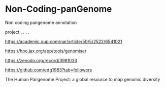# Non-Coding-panGenome
Non coding pangenome annotation 

project . . . .

https://academic.oup.com/nar/article/50/5/2522/6541021

https://hpo.jax.org/app/tools/genomiser   
  
https://zenodo.org/record/3981033  

https://github.com/edg1983?tab=followers

The Human Pangenome Project: a global
resource to map genomic diversity
 

 
 
